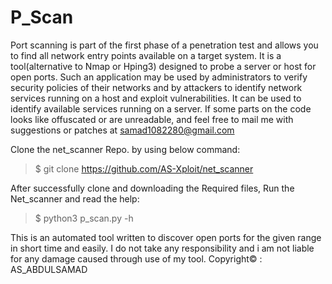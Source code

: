 # P_Scan

Port scanning is part of the first phase of a penetration test and allows you to find all network entry points available on a target system. It is a tool(alternative to Nmap or Hping3) designed to probe a server or host for open ports. Such an application may be used by administrators to verify security policies of their networks and by attackers to identify network services running on a host and exploit vulnerabilities.
It can be used to identify available services running on a server.
If some parts on the code looks like offuscated or are unreadable, and feel free to mail me with suggestions or patches at <samad1082280@gmail.com>

Clone the net_scanner Repo. by using below command:
> $ git clone https://github.com/AS-Xploit/net_scanner

After successfully clone and downloading the Required files, Run the Net_scanner and read the help:
> $ python3 p_scan.py -h

This is an automated tool written to discover open ports for the given range in short time and easily. I do not take any responsibility and i am not liable for any damage caused through use of my tool. Copyright© : AS_ABDULSAMAD
